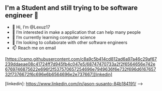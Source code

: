 ## I'm a Student and still trying to be software engineer 👋
- 👋 Hi, I’m @Lexuz17
- 👀 I’m interested in make a application that can help many people
- 🌱 I’m currently learning computer science
- 💞️ I’m looking to collaborate with other software engineers
- 📫 Reach me on email 

<!-- ## Connect with me:
<!-- [][website] -->
[https://camo.githubusercontent.com/c8a9c5b414cd812ad6a97a46c29af67239ddaeae08c41724ff7d945fb4c047e5/68747470733a2f2f6564656e742e6769746875622e696f2f537570657254696e7949636f6e732f696d616765732f7376672f6c696e6b6564696e2e737667][linkedin]

[linkedin]: https://www.linkedin.com/in/jason-susanto-84b184191/ -->
<!---
Lexuz17/Lexuz17 is a ✨ special ✨ repository because its `README.md` (this file) appears on your GitHub profile.
You can click the Preview link to take a look at your changes.
--->

